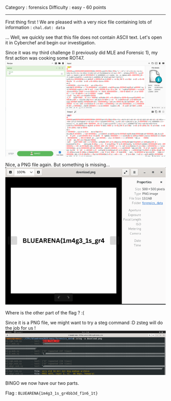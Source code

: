Category : forensics
Difficulty : easy - 60 points
___
First thing first ! We are pleased with a very nice file containing lots of information :
	`chal.dat: data`

...
Well, we quickly see that this file does not contain ASCII text. Let's open it in Cyberchef and begin our investigation.

Since it was my third challenge (I previously did MLE and Forensic 1), my first action was cooking some ROT47. 
![](attachment/616e6fe3fc57e6d1741827e1f8756c0b.png)

Nice, a PNG file again. But something is missing...
![](attachment/fce12b1295adfb79a855efdcf8a0d40c.png)

Where is the other part of the flag ? :(

Since it is a PNG file, we might want to try a steg command :D
zsteg will do the job for us !
![](attachment/93f58e3e73d2d8f4c5d3ee339d43c91b.png)

BINGO we now have our two parts.

Flag : `BLUEARENA{1m4g3_1s_gr4bb3d_f1n6_1t}`
